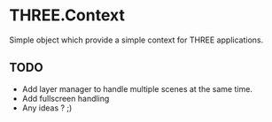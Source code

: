 THREE.Context
=============

Simple object which provide a simple context for THREE applications.

TODO
----

- Add layer manager to handle multiple scenes at the same time.
- Add fullscreen handling
- Any ideas ? ;)